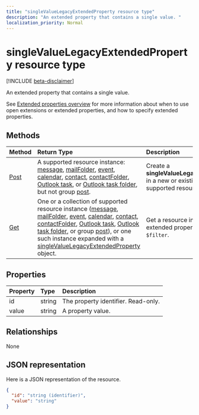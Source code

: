 ```yaml
---
title: "singleValueLegacyExtendedProperty resource type"
description: "An extended property that contains a single value. "
localization_priority: Normal
---
```


# singleValueLegacyExtendedProperty resource type

[!INCLUDE [beta-disclaimer](../../includes/beta-disclaimer.md)]

An extended property that contains a single value. 

See [Extended properties overview](../resources/extended-properties-overview.md) for more information about when to use 
open extensions or extended properties, and how to specify extended properties. 


## Methods

| Method		   | Return Type	|Description|
|:---------------|:--------|:----------|
|[Post](../api/singlevaluelegacyextendedproperty-post-singlevalueextendedproperties.md) | A supported resource instance: [message](../resources/message.md), [mailFolder](../resources/mailfolder.md), [event](../resources/event.md), [calendar](../resources/calendar.md), [contact](../resources/contact.md), [contactFolder](../resources/contactfolder.md), [Outlook task](../resources/outlooktask.md), or [Outlook task folder](../resources/outlooktaskfolder.md), but not group [post](../resources/post.md). | Create a **singleValueLegacyExtendedProperty** in a new or existing instance of a supported resource. |
|[Get](../api/singlevaluelegacyextendedproperty-get.md) |One or a collection of supported resource instance ([message](../resources/message.md), [mailFolder](../resources/mailfolder.md), [event](../resources/event.md), [calendar](../resources/calendar.md), [contact](../resources/contact.md), [contactFolder](../resources/contactfolder.md), [Outlook task](../resources/outlooktask.md), [Outlook task folder](../resources/outlooktaskfolder.md), or group [post](../resources/post.md)), or one such instance expanded with a [singleValueLegacyExtendedProperty](singlevaluelegacyextendedproperty.md) object. |Get a resource instance with an extended property using `$expand` or `$filter`.|

## Properties
| Property	   | Type	|Description|
|:---------------|:--------|:----------|
|id|string|The property identifier. Read-only.|
|value|string|A property value.|

## Relationships
None


## JSON representation

Here is a JSON representation of the resource.

<!-- {
  "blockType": "resource",
  "optionalProperties": [

  ],
  "@odata.type": "microsoft.graph.singleValueLegacyExtendedProperty"
}-->

```json
{
  "id": "string (identifier)",
  "value": "string"
}

```

<!-- uuid: 8fcb5dbc-d5aa-4681-8e31-b001d5168d79
2015-10-25 14:57:30 UTC -->
<!--
{
  "type": "#page.annotation",
  "description": "singleValueLegacyExtendedProperty resource",
  "keywords": "",
  "section": "documentation",
  "tocPath": "",
  "suppressions": []
}
-->
